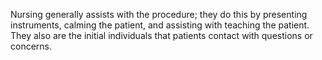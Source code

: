 Nursing generally assists with the procedure; they do this by presenting instruments, calming the patient, and assisting with teaching the patient. They also are the initial individuals that patients contact with questions or concerns.